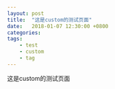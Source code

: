 ```yaml
---
layout: post
title:  "这是custom的测试页面"
date:   2018-01-07 12:30:00 +0800
categories: 
tags: 
    - test
    - custom
    - tag
---
```



这是custom的测试页面
